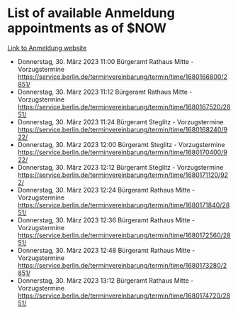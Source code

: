 # List of available Anmeldung appointments as of $NOW
[Link to Anmeldung website](https://service.berlin.de/terminvereinbarung/termin/tag.php?termin=1&anliegen[]=120686&dienstleisterlist=122210,122217,327316,122219,327312,122227,327314,122231,327346,122243,327348,122254,122252,329742,122260,329745,122262,329748,122271,327278,122273,327274,122277,327276,330436,122280,327294,122282,327290,122284,327292,122291,327270,122285,327266,122286,327264,122296,327268,150230,329760,122297,327286,122294,327284,122312,329763,122314,329775,122304,327330,122311,327334,122309,327332,317869,122281,327352,122279,329772,122283,122276,327324,122274,327326,122267,329766,122246,327318,122251,327320,122257,327322,122208,327298,122226,327300&herkunft=http%3A%2F%2Fservice.berlin.de%2Fdienstleistung%2F120686%2F)
- Donnerstag, 30. März 2023 11:00 Bürgeramt Rathaus Mitte - Vorzugstermine https://service.berlin.de/terminvereinbarung/termin/time/1680166800/2851/
- Donnerstag, 30. März 2023 11:12 Bürgeramt Rathaus Mitte - Vorzugstermine https://service.berlin.de/terminvereinbarung/termin/time/1680167520/2851/
- Donnerstag, 30. März 2023 11:24 Bürgeramt Steglitz - Vorzugstermine https://service.berlin.de/terminvereinbarung/termin/time/1680168240/922/
- Donnerstag, 30. März 2023 12:00 Bürgeramt Steglitz - Vorzugstermine https://service.berlin.de/terminvereinbarung/termin/time/1680170400/922/
- Donnerstag, 30. März 2023 12:12 Bürgeramt Steglitz - Vorzugstermine https://service.berlin.de/terminvereinbarung/termin/time/1680171120/922/
- Donnerstag, 30. März 2023 12:24 Bürgeramt Rathaus Mitte - Vorzugstermine https://service.berlin.de/terminvereinbarung/termin/time/1680171840/2851/
- Donnerstag, 30. März 2023 12:36 Bürgeramt Rathaus Mitte - Vorzugstermine https://service.berlin.de/terminvereinbarung/termin/time/1680172560/2851/
- Donnerstag, 30. März 2023 12:48 Bürgeramt Rathaus Mitte - Vorzugstermine https://service.berlin.de/terminvereinbarung/termin/time/1680173280/2851/
- Donnerstag, 30. März 2023 13:12 Bürgeramt Rathaus Mitte - Vorzugstermine https://service.berlin.de/terminvereinbarung/termin/time/1680174720/2851/
